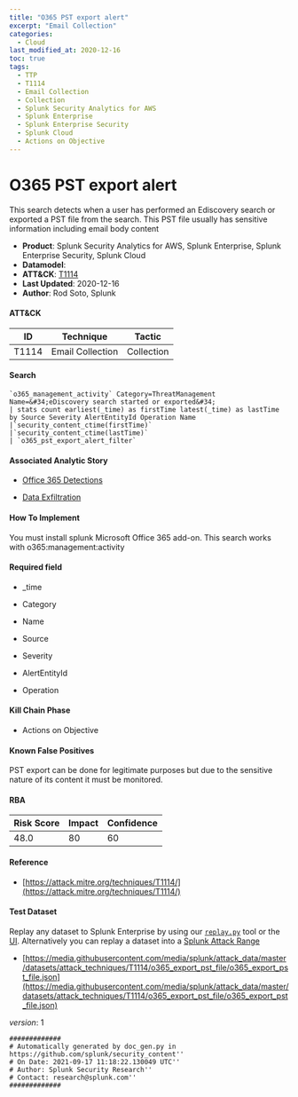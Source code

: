 ```yaml
---
title: "O365 PST export alert"
excerpt: "Email Collection"
categories:
  - Cloud
last_modified_at: 2020-12-16
toc: true
tags:
  - TTP
  - T1114
  - Email Collection
  - Collection
  - Splunk Security Analytics for AWS
  - Splunk Enterprise
  - Splunk Enterprise Security
  - Splunk Cloud
  - Actions on Objective
---
```


# O365 PST export alert

This search detects when a user has performed an Ediscovery search or exported a PST file from the search. This PST file usually has sensitive information including email body content

- **Product**: Splunk Security Analytics for AWS, Splunk Enterprise, Splunk Enterprise Security, Splunk Cloud
- **Datamodel**:
- **ATT&CK**: [T1114](https://attack.mitre.org/techniques/T1114/)
- **Last Updated**: 2020-12-16
- **Author**: Rod Soto, Splunk


#### ATT&CK

| ID          | Technique   | Tactic       |
| ----------- | ----------- |--------------|
| T1114 | Email Collection | Collection |


#### Search

```
`o365_management_activity` Category=ThreatManagement Name=&#34;eDiscovery search started or exported&#34; 
| stats count earliest(_time) as firstTime latest(_time) as lastTime by Source Severity AlertEntityId Operation Name 
|`security_content_ctime(firstTime)` 
|`security_content_ctime(lastTime)` 
| `o365_pst_export_alert_filter`
```

#### Associated Analytic Story

* [Office 365 Detections](_stories/office_365_detections)

* [Data Exfiltration](_stories/data_exfiltration)


#### How To Implement
You must install splunk Microsoft Office 365 add-on. This search works with o365:management:activity

#### Required field

* _time

* Category

* Name

* Source

* Severity

* AlertEntityId

* Operation


#### Kill Chain Phase

* Actions on Objective


#### Known False Positives
PST export can be done for legitimate purposes but due to the sensitive nature of its content it must be monitored.



#### RBA

| Risk Score  | Impact      | Confidence   |
| ----------- | ----------- |--------------|
| 48.0 | 80 | 60 |



#### Reference


* [https://attack.mitre.org/techniques/T1114/](https://attack.mitre.org/techniques/T1114/)



#### Test Dataset
Replay any dataset to Splunk Enterprise by using our [`replay.py`](https://github.com/splunk/attack_data#using-replaypy) tool or the [UI](https://github.com/splunk/attack_data#using-ui).
Alternatively you can replay a dataset into a [Splunk Attack Range](https://github.com/splunk/attack_range#replay-dumps-into-attack-range-splunk-server)


* [https://media.githubusercontent.com/media/splunk/attack_data/master/datasets/attack_techniques/T1114/o365_export_pst_file/o365_export_pst_file.json](https://media.githubusercontent.com/media/splunk/attack_data/master/datasets/attack_techniques/T1114/o365_export_pst_file/o365_export_pst_file.json)


_version_: 1

```
#############
# Automatically generated by doc_gen.py in https://github.com/splunk/security_content''
# On Date: 2021-09-17 11:18:22.130049 UTC''
# Author: Splunk Security Research''
# Contact: research@splunk.com''
#############
```